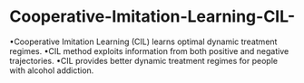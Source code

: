 # Cooperative-Imitation-Learning-CIL-
•Cooperative Imitation Learning (CIL) learns optimal dynamic treatment regimes. •CIL method exploits information from both positive and negative trajectories.  •CIL provides better dynamic treatment regimes for people with alcohol addiction. 
